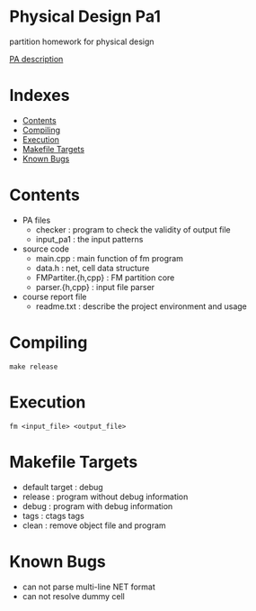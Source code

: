 # Physical Design Pa1
  partition homework for physical design

  [PA description](http://cc.ee.ntu.edu.tw/~ywchang/Courses/PD/prog1_partitioning.pdf)
# Indexes
  - [Contents](#contents)
  - [Compiling](#compiling)
  - [Execution](#execution)
  - [Makefile Targets](#makefile-targets)
  - [Known Bugs](#known-bugs)
# Contents
  - PA files
    - checker   : program to check the validity of output file
    - input_pa1 : the input patterns
  - source code
    - main.cpp           : main function of fm program
    - data.h             : net, cell data structure
    - FMPartiter.{h,cpp} : FM partition core
    - parser.{h,cpp}     : input file parser
  - course report file
    - readme.txt : describe the project environment and usage
# Compiling
  ```
  make release
  ```
# Execution
  ```
  fm <input_file> <output_file>
  ```
# Makefile Targets
  - default target : debug
  - release : program without debug information
  - debug : program with debug information
  - tags : ctags tags
  - clean : remove object file and program
# Known Bugs
  - can not parse multi-line NET format
  - can not resolve dummy cell
